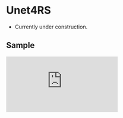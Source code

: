 # Unet4RS

- Currently under construction.
## Sample
![sample](https://github.com/hardyqr/Unet4RS/blob/master/samples/sample.pdf)
